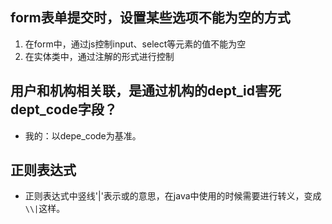## form表单提交时，设置某些选项不能为空的方式
1. 在form中，通过js控制input、select等元素的值不能为空 
2. 在实体类中，通过注解的形式进行控制
## 用户和机构相关联，是通过机构的dept_id害死dept_code字段？
- 我的：以depe_code为基准。
## 正则表达式
- 正则表达式中竖线'|'表示或的意思，在java中使用的时候需要进行转义，变成`\\|`这样。
